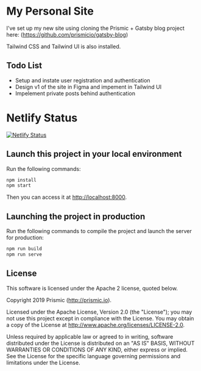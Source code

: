 # My Personal Site

I've set up my new site using cloning the Prismic + Gatsby blog project here: (https://github.com/prismicio/gatsby-blog)

Tailwind CSS and Tailwind UI is also installed. 

## Todo List

- Setup and instate user registration and authentication
- Design v1 of the site in Figma and impement in Tailwind UI
- Impelement private posts behind authentication

# Netlify Status

[![Netlify Status](https://api.netlify.com/api/v1/badges/f6bd5522-f74e-407a-9df2-c907e0f5552e/deploy-status)](https://app.netlify.com/sites/kyle-m-hudson/deploys)

## Launch this project in your local environment

Run the following commands:

``` bash
npm install
npm start
```
Then you can access it at [http://localhost:8000](http://localhost:8000).

## Launching the project in production

Run the following commands to compile the project and launch the server for production:

``` bash
npm run build
npm run serve
```

## License

This software is licensed under the Apache 2 license, quoted below.

Copyright 2019 Prismic (http://prismic.io).

Licensed under the Apache License, Version 2.0 (the "License"); you may not use this project except in compliance with the License. You may obtain a copy of the License at http://www.apache.org/licenses/LICENSE-2.0.

Unless required by applicable law or agreed to in writing, software distributed under the License is distributed on an "AS IS" BASIS, WITHOUT WARRANTIES OR CONDITIONS OF ANY KIND, either express or implied. See the License for the specific language governing permissions and limitations under the License.
